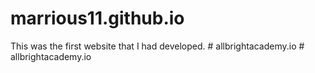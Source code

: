 # marrious11.github.io
This was the first website that I had developed.
#   a l l b r i g h t a c a d e m y . i o  
 #   a l l b r i g h t a c a d e m y . i o  
 